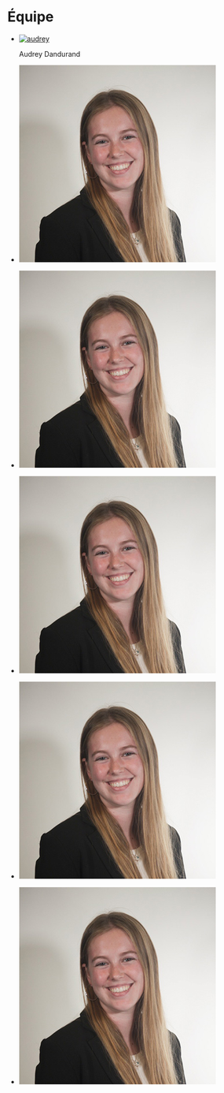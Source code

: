 # Équipe

<!-- Présentation des rôles et responsabilités de chacun des membres de l'équipe -->

* [![audrey](https://github.com/user-attachments/assets/a711965e-b210-4aad-8adc-25956b850225)](membre_w/)
  
  Audrey Dandurand
* [<img src="../assets/images/audrey.jpg" width="400" height="400">](membre_w/)
* [<img src="../assets/images/audrey.jpg" width="400" height="400">](membre_w/)
* [<img src="../assets/images/audrey.jpg" width="400" height="400">](membre_w/)
* [<img src="../assets/images/audrey.jpg" width="400" height="400">](membre_w/)
* [<img src="../assets/images/audrey.jpg" width="400" height="400">](membre_w/)

